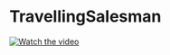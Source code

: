 # TravellingSalesman
[![Watch the video](https://img.youtube.com/vi/wG-1tCsXteI/maxresdefault.jpg)](https://youtu.be/wG-1tCsXteI)
